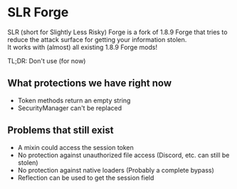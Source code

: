 # SLR Forge
SLR (short for Slightly Less Risky) Forge is a fork of 1.8.9 Forge that tries to reduce the attack surface for getting your information stolen.<br>
It works with (almost) all existing 1.8.9 Forge mods!

TL;DR: Don't use (for now)

## What protections we have right now
- Token methods return an empty string
- SecurityManager can't be replaced

## Problems that still exist
- A mixin could access the session token
- No protection against unauthorized file access (Discord, etc. can still be stolen)
- No protection against native loaders (Probably a complete bypass)
- Reflection can be used to get the session field
